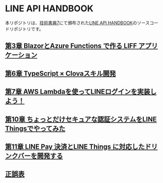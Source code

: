 # LINE API HANDBOOK

本リポジトリは、[技術書典7](https://techbookfest.org/event/tbf07)にて頒布された[LINE API HANDBOOK](https://techbookfest.org/event/tbf07/circle/5677593911099392)のソースコードリポジトリです。  

## [第3章 BlazorとAzure Functions で作る LIFF アプリケーション](./chapter03/README.md)

## [第6章 TypeScript × Clovaスキル開発](./chapter06/README.md)

## [第7章 AWS Lambdaを使ってLINEログインを実装しよう！](./chapter07/README.md)

## [第10章 ちょっとだけセキュアな認証システムをLINE Thingsでやってみた](./chapter10/README.md)

## [第11章 LINE Pay 決済とLINE Things に対応したドリンクバーを開発する](./chapter11/README.md)

## [正誤表](./errata/README.md)
